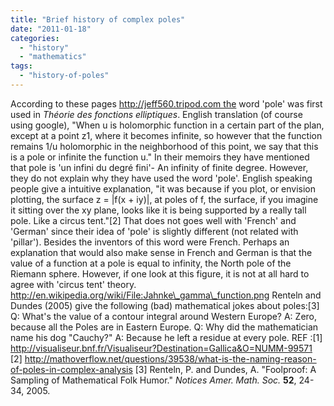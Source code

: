 ```yaml
---
title: "Brief history of complex poles"
date: "2011-01-18"
categories: 
  - "history"
  - "mathematics"
tags: 
  - "history-of-poles"
---
```


According to these pages http://jeff560.tripod.com the word 'pole' was first used in _Théorie des fonctions elliptiques_. English translation (of course using google), "When u is holomorphic function in a certain part of the plan, except at a point z1, where it becomes infinite, so however that the function remains 1/u holomorphic in the neighborhood of this point, we say that this is a pole or infinite the function u." In their memoirs they have mentioned that pole is 'un infini du degré fini'- An infinity of finite degree. However, they do not explain why they have used the word 'pole'. English speaking people give a intuitive explanation, "it was because if you plot, or envision plotting, the surface z = |f(x + iy)|, at poles of f, the surface, if you imagine it sitting over the xy plane, looks like it is being supported by a really tall pole. Like a circus tent."\[2\] That does not goes well with 'French' and 'German' since their idea of 'pole' is slightly different (not related with 'pillar'). Besides the inventors of this word were French. Perhaps an explanation that would also make sense in French and German is that the value of a function at a pole is equal to infinity, the North pole of the Riemann sphere. However, if one look at this figure, it is not at all hard to agree with 'circus tent' theory. http://en.wikipedia.org/wiki/File:Jahnke\_gamma\_function.png Renteln and Dundes (2005) give the following (bad) mathematical jokes about poles:\[3\] Q: What's the value of a contour integral around Western Europe? A: Zero, because all the Poles are in Eastern Europe. Q: Why did the mathematician name his dog "Cauchy?" A: Because he left a residue at every pole. REF :\[1\] http://visualiseur.bnf.fr/Visualiseur?Destination=Gallica&O=NUMM-99571 \[2\] http://mathoverflow.net/questions/39538/what-is-the-naming-reason-of-poles-in-complex-analysis \[3\] Renteln, P. and Dundes, A. "Foolproof: A Sampling of Mathematical Folk Humor." _Notices Amer. Math. Soc._ **52**, 24-34, 2005.
